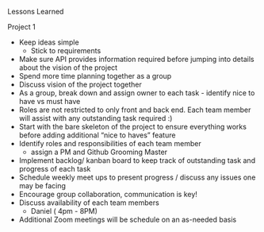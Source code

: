 
Lessons Learned

Project 1
- Keep ideas simple
    - Stick to requirements
- Make sure API provides information required before jumping into details about the vision of the project
- Spend more time planning together as a group 
- Discuss vision of the project together
- As a group, break down and assign owner to each task - identify nice to have vs must have 
- Roles are not restricted to only front and back end. Each team member will assist with any outstanding task required :)
- Start with the bare skeleton of the project to ensure everything works before adding additional “nice to haves” feature
- Identify roles and responsibilities of each team member
  - assign a PM and Github Grooming Master 
- Implement backlog/  kanban board to keep track of outstanding task and progress of each task
- Schedule weekly meet ups to present progress / discuss any issues one may be facing 
- Encourage group collaboration, communication is key!
- Discuss availability of each team members 
    - Daniel ( 4pm - 8PM)
- Additional Zoom meetings will be schedule on an as-needed basis
